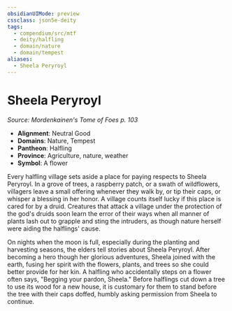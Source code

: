 ```yaml
---
obsidianUIMode: preview
cssclass: json5e-deity
tags:
  - compendium/src/mtf
  - deity/halfling
  - domain/nature
  - domain/tempest
aliases:
  - Sheela Peryroyl
---
```

# Sheela Peryroyl
*Source: Mordenkainen's Tome of Foes p. 103* 

- **Alignment**: Neutral Good
- **Domains**: Nature, Tempest
- **Pantheon**: Halfling
- **Province**: Agriculture, nature, weather
- **Symbol**: A flower

Every halfling village sets aside a place for paying respects to Sheela Peryroyl. In a grove of trees, a raspberry patch, or a swath of wildflowers, villagers leave a small offering whenever they walk by, or tip their caps, or whisper a blessing in her honor. A village counts itself lucky if this place is cared for by a druid. Creatures that attack a village under the protection of the god's druids soon learn the error of their ways when all manner of plants lash out to grapple and sting the intruders, as though nature herself were aiding the halflings' cause.

On nights when the moon is full, especially during the planting and harvesting seasons, the elders tell stories about Sheela Peryroyl. After becoming a hero though her glorious adventures, Sheela joined with the earth, fusing her spirit with the flowers, plants, and trees so she could better provide for her kin. A halfling who accidentally steps on a flower often says, "Begging your pardon, Sheela." Before halflings cut down a tree to use its wood for a new house, it is customary for them to stand before the tree with their caps doffed, humbly asking permission from Sheela to continue.